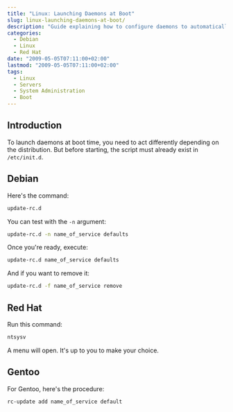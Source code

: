 ```yaml
---
title: "Linux: Launching Daemons at Boot"
slug: linux-launching-daemons-at-boot/
description: "Guide explaining how to configure daemons to automatically start at boot time on different Linux distributions such as Debian, Red Hat, and Gentoo."
categories: 
  - Debian
  - Linux
  - Red Hat
date: "2009-05-05T07:11:00+02:00"
lastmod: "2009-05-05T07:11:00+02:00"
tags:
  - Linux
  - Servers
  - System Administration
  - Boot
---
```


## Introduction

To launch daemons at boot time, you need to act differently depending on the distribution. But before starting, the script must already exist in `/etc/init.d`.

## Debian

Here's the command:

```bash
update-rc.d
```

You can test with the `-n` argument:

```bash
update-rc.d -n name_of_service defaults
```

Once you're ready, execute:

```bash
update-rc.d name_of_service defaults
```

And if you want to remove it:

```bash
update-rc.d -f name_of_service remove
```

## Red Hat

Run this command:

```bash
ntsysv
```

A menu will open. It's up to you to make your choice.

## Gentoo

For Gentoo, here's the procedure:

```bash
rc-update add name_of_service default
```
